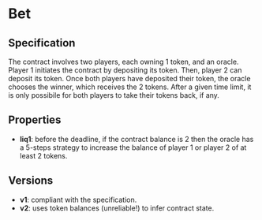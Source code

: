 # Bet

## Specification
The contract involves two players, each owning 1 token, and an oracle. Player 1 initiates the contract by depositing its token. Then, player 2 can deposit its token. Once both players have deposited their token, the oracle chooses the winner, which receives the 2 tokens. After a given time limit, it is only possibile for both players to take their tokens back, if any.

## Properties
- **liq1**: before the deadline, if the contract balance is 2 then the oracle has a 5-steps strategy to increase the balance of player 1 or player 2 of at least 2 tokens. 

## Versions
- **v1**: compliant with the specification.
- **v2**: uses token balances (unreliable!) to infer contract state.